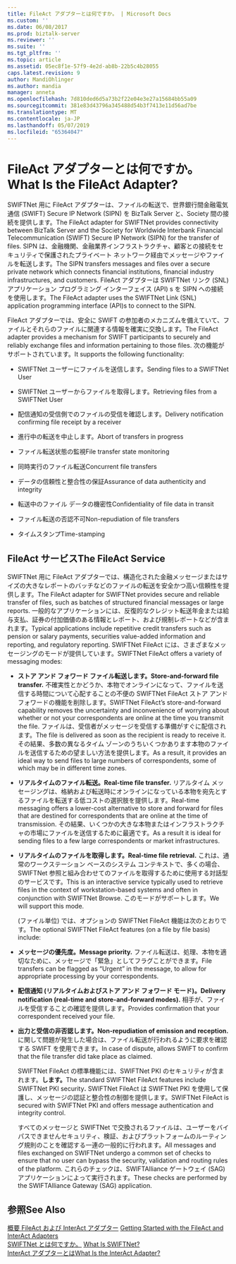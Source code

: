 ```yaml
---
title: FileAct アダプターとは何ですか。 | Microsoft Docs
ms.custom: ''
ms.date: 06/08/2017
ms.prod: biztalk-server
ms.reviewer: ''
ms.suite: ''
ms.tgt_pltfrm: ''
ms.topic: article
ms.assetid: 05ec8f1e-57f9-4e2d-ab8b-22b5c4b28055
caps.latest.revision: 9
author: MandiOhlinger
ms.author: mandia
manager: anneta
ms.openlocfilehash: 7d810ded6d5a73b2f22e04e3e27a15684bb55a09
ms.sourcegitcommit: 381e83d43796a345488d54b3f7413e11d56ad7be
ms.translationtype: MT
ms.contentlocale: ja-JP
ms.lasthandoff: 05/07/2019
ms.locfileid: "65364047"
---
```

# <a name="what-is-the-fileact-adapter"></a><span data-ttu-id="08ab8-103">FileAct アダプターとは何ですか。</span><span class="sxs-lookup"><span data-stu-id="08ab8-103">What Is the FileAct Adapter?</span></span>
<span data-ttu-id="08ab8-104">SWIFTNet 用に FileAct アダプターは、ファイルの転送で、世界銀行間金融電気通信 (SWIFT) Secure IP Network (SIPN) を BizTalk Server と、Society 間の接続を提供します。</span><span class="sxs-lookup"><span data-stu-id="08ab8-104">The FileAct adapter for SWIFTNet provides connectivity between BizTalk Server and the Society for Worldwide Interbank Financial Telecommunication (SWIFT) Secure IP Network (SIPN) for the transfer of files.</span></span> <span data-ttu-id="08ab8-105">SIPN は、金融機関、金融業界インフラストラクチャ、顧客との接続をセキュリティで保護されたプライベート ネットワーク経由でメッセージやファイルを転送します。</span><span class="sxs-lookup"><span data-stu-id="08ab8-105">The SIPN transfers messages and files over a secure private network which connects financial institutions, financial industry infrastructures, and customers.</span></span> <span data-ttu-id="08ab8-106">FileAct アダプターは SWIFTNet リンク (SNL) アプリケーション プログラミング インターフェイス (API) s を SIPN への接続を使用します。</span><span class="sxs-lookup"><span data-stu-id="08ab8-106">The FileAct adapter uses the SWIFTNet Link (SNL) application programming interface (API)s to connect to the SIPN.</span></span>  
  
 <span data-ttu-id="08ab8-107">FileAct アダプターでは、安全に SWIFT の参加者のメカニズムを備えていて、ファイルとそれらのファイルに関連する情報を確実に交換します。</span><span class="sxs-lookup"><span data-stu-id="08ab8-107">The FileAct adapter provides a mechanism for SWIFT participants to securely and reliably exchange files and information pertaining to those files.</span></span> <span data-ttu-id="08ab8-108">次の機能がサポートされています。</span><span class="sxs-lookup"><span data-stu-id="08ab8-108">It supports the following functionality:</span></span>  
  
-   <span data-ttu-id="08ab8-109">SWIFTNet ユーザーにファイルを送信します。</span><span class="sxs-lookup"><span data-stu-id="08ab8-109">Sending files to a SWIFTNet User</span></span>  
  
-   <span data-ttu-id="08ab8-110">SWIFTNet ユーザーからファイルを取得します。</span><span class="sxs-lookup"><span data-stu-id="08ab8-110">Retrieving files from a SWIFTNet User</span></span>  
  
-   <span data-ttu-id="08ab8-111">配信通知の受信側でのファイルの受信を確認します。</span><span class="sxs-lookup"><span data-stu-id="08ab8-111">Delivery notification confirming file receipt by a receiver</span></span>  
  
-   <span data-ttu-id="08ab8-112">進行中の転送を中止します。</span><span class="sxs-lookup"><span data-stu-id="08ab8-112">Abort of transfers in progress</span></span>  
  
-   <span data-ttu-id="08ab8-113">ファイル転送状態の監視</span><span class="sxs-lookup"><span data-stu-id="08ab8-113">File transfer state monitoring</span></span>  
  
-   <span data-ttu-id="08ab8-114">同時実行のファイル転送</span><span class="sxs-lookup"><span data-stu-id="08ab8-114">Concurrent file transfers</span></span>  
  
-   <span data-ttu-id="08ab8-115">データの信頼性と整合性の保証</span><span class="sxs-lookup"><span data-stu-id="08ab8-115">Assurance of data authenticity and integrity</span></span>  
  
-   <span data-ttu-id="08ab8-116">転送中のファイル データの機密性</span><span class="sxs-lookup"><span data-stu-id="08ab8-116">Confidentiality of file data in transit</span></span>  
  
-   <span data-ttu-id="08ab8-117">ファイル転送の否認不可</span><span class="sxs-lookup"><span data-stu-id="08ab8-117">Non-repudiation of file transfers</span></span>  
  
-   <span data-ttu-id="08ab8-118">タイムスタンプ</span><span class="sxs-lookup"><span data-stu-id="08ab8-118">Time-stamping</span></span>  
  
## <a name="the-fileact-service"></a><span data-ttu-id="08ab8-119">FileAct サービス</span><span class="sxs-lookup"><span data-stu-id="08ab8-119">The FileAct Service</span></span>  
 <span data-ttu-id="08ab8-120">SWIFTNet 用に FileAct アダプターでは、構造化された金融メッセージまたはサイズの大きなレポートのバッチなどのファイルの転送を安全かつ高い信頼性を提供します。</span><span class="sxs-lookup"><span data-stu-id="08ab8-120">The FileAct adapter for SWIFTNet provides secure and reliable transfer of files, such as batches of structured financial messages or large reports.</span></span> <span data-ttu-id="08ab8-121">一般的なアプリケーションには、反復的なクレジット転送年金または給与支払、証券の付加価値のある情報とレポート、および規制レポートなどが含まれます。</span><span class="sxs-lookup"><span data-stu-id="08ab8-121">Typical applications include repetitive credit transfers such as pension or salary payments, securities value-added information and reporting, and regulatory reporting.</span></span> <span data-ttu-id="08ab8-122">SWIFTNet FileAct には、さまざまなメッセージングのモードが提供しています。</span><span class="sxs-lookup"><span data-stu-id="08ab8-122">SWIFTNet FileAct offers a variety of messaging modes:</span></span>  
  
- <span data-ttu-id="08ab8-123">**ストア アンド フォワード ファイル転送します。**</span><span class="sxs-lookup"><span data-stu-id="08ab8-123">**Store-and-forward file transfer.**</span></span> <span data-ttu-id="08ab8-124">不確実性とかどうか、本物でオンラインになって、ファイルを送信する時間について心配することの不便の SWIFTNet FileAct ストア アンド フォワードの機能を削除します。</span><span class="sxs-lookup"><span data-stu-id="08ab8-124">SWIFTNet FileAct’s store-and-forward capability removes the uncertainty and inconvenience of worrying about whether or not your correspondents are online at the time you transmit the file.</span></span> <span data-ttu-id="08ab8-125">ファイルは、受信者がメッセージを受信する準備がすぐに配信されます。</span><span class="sxs-lookup"><span data-stu-id="08ab8-125">The file is delivered as soon as the recipient is ready to receive it.</span></span> <span data-ttu-id="08ab8-126">その結果、多数の異なるタイム ゾーンのうちいくつかあります本物のファイルを送信するための望ましい方法を提供します。</span><span class="sxs-lookup"><span data-stu-id="08ab8-126">As a result, it provides an ideal way to send files to large numbers of correspondents, some of which may be in different time zones.</span></span>  
  
- <span data-ttu-id="08ab8-127">**リアルタイムのファイル転送。**</span><span class="sxs-lookup"><span data-stu-id="08ab8-127">**Real-time file transfer.**</span></span> <span data-ttu-id="08ab8-128">リアルタイム メッセージングは、格納および転送時にオンラインになっている本物を宛先とするファイルを転送する低コストの選択肢を提供します。</span><span class="sxs-lookup"><span data-stu-id="08ab8-128">Real-time messaging offers a lower-cost alternative to store and forward for files that are destined for correspondents that are online at the time of transmission.</span></span> <span data-ttu-id="08ab8-129">その結果、いくつかの大きな本物またはインフラストラクチャの市場にファイルを送信するために最適です。</span><span class="sxs-lookup"><span data-stu-id="08ab8-129">As a result it is ideal for sending files to a few large correspondents or market infrastructures.</span></span>  
  
- <span data-ttu-id="08ab8-130">**リアルタイムのファイルを取得します。**</span><span class="sxs-lookup"><span data-stu-id="08ab8-130">**Real-time file retrieval.**</span></span> <span data-ttu-id="08ab8-131">これは、通常のワークステーション ベースのシステム コンテキストで、多くの場合、SWIFTNet 参照と組み合わせてのファイルを取得するために使用する対話型のサービスです。</span><span class="sxs-lookup"><span data-stu-id="08ab8-131">This is an interactive service typically used to retrieve files in the context of workstation-based systems and often in conjunction with SWIFTNet Browse.</span></span> <span data-ttu-id="08ab8-132">このモードがサポートします。</span><span class="sxs-lookup"><span data-stu-id="08ab8-132">We will support this mode.</span></span>  
  
  <span data-ttu-id="08ab8-133">(ファイル単位) では、オプションの SWIFTNet FileAct 機能は次のとおりです。</span><span class="sxs-lookup"><span data-stu-id="08ab8-133">The optional SWIFTNet FileAct features (on a file by file basis) include:</span></span>  
  
- <span data-ttu-id="08ab8-134">**メッセージの優先度。**</span><span class="sxs-lookup"><span data-stu-id="08ab8-134">**Message priority.**</span></span> <span data-ttu-id="08ab8-135">ファイル転送は、処理、本物を適切なために、メッセージで「緊急」としてフラグことができます。</span><span class="sxs-lookup"><span data-stu-id="08ab8-135">File transfers can be flagged as “Urgent” in the message, to allow for appropriate processing by your correspondents.</span></span>  
  
- <span data-ttu-id="08ab8-136">**配信通知 (リアルタイムおよびストア アンド フォワード モード)。**</span><span class="sxs-lookup"><span data-stu-id="08ab8-136">**Delivery notification (real-time and store-and-forward modes).**</span></span> <span data-ttu-id="08ab8-137">相手が、ファイルを受信することの確認を提供します。</span><span class="sxs-lookup"><span data-stu-id="08ab8-137">Provides confirmation that your correspondent received your file.</span></span>  
  
- <span data-ttu-id="08ab8-138">**出力と受信の非否認します。**</span><span class="sxs-lookup"><span data-stu-id="08ab8-138">**Non-repudiation of emission and reception.**</span></span> <span data-ttu-id="08ab8-139">に関して問題が発生した場合は、ファイル転送が行われるように要求を確認する SWIFT を使用できます。</span><span class="sxs-lookup"><span data-stu-id="08ab8-139">In case of dispute, allows SWIFT to confirm that the file transfer did take place as claimed.</span></span>  
  
  <span data-ttu-id="08ab8-140">SWIFTNet FileAct の標準機能には、SWIFTNet PKI のセキュリティが含まれます。<strong>します。</strong></span><span class="sxs-lookup"><span data-stu-id="08ab8-140">The standard SWIFTNet FileAct features include SWIFTNet PKI security<strong>.</strong></span></span> <span data-ttu-id="08ab8-141">SWIFTNet FileAct は SWIFTNet PKI を使用して保護し、メッセージの認証と整合性の制御を提供します。</span><span class="sxs-lookup"><span data-stu-id="08ab8-141">SWIFTNet FileAct is secured with SWIFTNet PKI and offers message authentication and integrity control.</span></span>  
  
  <span data-ttu-id="08ab8-142">すべてのメッセージと SWIFTNet で交換されるファイルは、ユーザーをバイパスできませんセキュリティ、検証、およびプラットフォームのルーティング規則のことを確認する一連の一般的に行われます。</span><span class="sxs-lookup"><span data-stu-id="08ab8-142">All messages and files exchanged on SWIFTNet undergo a common set of checks to ensure that no user can bypass the security, validation and routing rules of the platform.</span></span> <span data-ttu-id="08ab8-143">これらのチェックは、SWIFTAlliance ゲートウェイ (SAG) アプリケーションによって実行されます。</span><span class="sxs-lookup"><span data-stu-id="08ab8-143">These checks are performed by the SWIFTAlliance Gateway (SAG) application.</span></span>  
  
## <a name="see-also"></a><span data-ttu-id="08ab8-144">参照</span><span class="sxs-lookup"><span data-stu-id="08ab8-144">See Also</span></span>  
 <span data-ttu-id="08ab8-145">[概要 FileAct および InterAct アダプター](../../adapters-and-accelerators/fileact-interact/getting-started-with-the-fileact-and-interact-adapters.md) </span><span class="sxs-lookup"><span data-stu-id="08ab8-145">[Getting Started with the FileAct and InterAct Adapters](../../adapters-and-accelerators/fileact-interact/getting-started-with-the-fileact-and-interact-adapters.md) </span></span>  
 <span data-ttu-id="08ab8-146">[SWIFTNet とは何ですか。](../../adapters-and-accelerators/fileact-interact/what-is-swiftnet.md) </span><span class="sxs-lookup"><span data-stu-id="08ab8-146">[What Is SWIFTNet?](../../adapters-and-accelerators/fileact-interact/what-is-swiftnet.md) </span></span>  
 [<span data-ttu-id="08ab8-147">InterAct アダプターとは</span><span class="sxs-lookup"><span data-stu-id="08ab8-147">What Is the InterAct Adapter?</span></span>](../../adapters-and-accelerators/fileact-interact/what-is-the-interact-adapter.md)